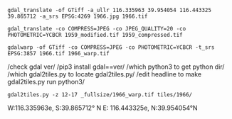 `gdal_translate -of GTiff -a_ullr 116.335963 39.954054 116.443325 39.865712 -a_srs EPSG:4269 1966.jpg 1966.tif`

`gdal_translate -co COMPRESS=JPEG -co JPEG_QUALITY=20 -co PHOTOMETRIC=YCBCR 1959_modified.tif 1959_compressed.tif`

`gdalwarp -of GTiff -co COMPRESS=JPEG -co PHOTOMETRIC=YCBCR -t_srs EPSG:3857 1966.tif 1966_warp.tif`

/check gdal ver/
/pip3 install gdal==ver/
/which python3 to get python dir/
/which gdal2tiles.py to locate gdal2tiles.py/
/edit headline to make gdal2tiles.py run python3/

`gdal2tiles.py -z 12-17 _fullsize/1966_warp.tif tiles/1966/`


  W:116.335963e,  S:39.865712° N
  E: 116.443325e,  N:39.954054°N